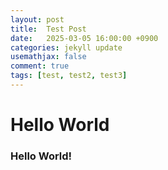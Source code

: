 ```yaml
---
layout: post
title:  Test Post
date:   2025-03-05 16:00:00 +0900
categories: jekyll update
usemathjax: false
comment: true
tags: [test, test2, test3]
---
```


# Hello World

### Hello World!
